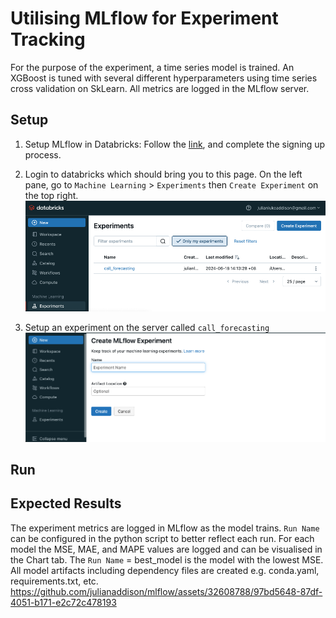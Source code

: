 # Utilising MLflow for Experiment Tracking
For the purpose of the experiment, a time series model is trained. An XGBoost is tuned with several different hyperparameters using time series cross validation on SkLearn. All metrics are logged in the MLflow server. 

## Setup
1. Setup MLflow in Databricks:
Follow the [link](https://community.cloud.databricks.com/login.html), and complete the signing up process.

2. Login to databricks which should bring you to this page. On the left pane, go to `Machine Learning` > `Experiments` then `Create Experiment` on the top right.
![Landing Page](https://github.com/julianaddison/mlflow/blob/main/images/experiment_landing_page.png)

3. Setup an experiment on the server called `call_forecasting`
![Create Exeperiment Page](https://github.com/julianaddison/mlflow/blob/main/images/create_experiment.png)

## Run

## Expected Results
The experiment metrics are logged in MLflow as the model trains. `Run Name` can be configured in the python script to better reflect each run. For each model the MSE, MAE, and MAPE values are logged and can be visualised in the Chart tab. The `Run Name` = best_model is the model with the lowest MSE. All model artifacts including dependency files are created e.g. conda.yaml, requirements.txt, etc.
https://github.com/julianaddison/mlflow/assets/32608788/97bd5648-87df-4051-b171-e2c72c478193



